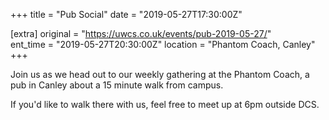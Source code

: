 +++
title = "Pub Social"
date = "2019-05-27T17:30:00Z"

[extra]
original = "https://uwcs.co.uk/events/pub-2019-05-27/"    
ent_time = "2019-05-27T20:30:00Z"
location = "Phantom Coach, Canley"
+++

Join us as we head out to our weekly gathering at the Phantom Coach, a pub in Canley about a 15 minute walk from campus.

If you'd like to walk there with us, feel free to meet up at 6pm outside DCS.

